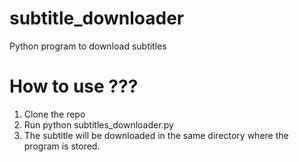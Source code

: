 # subtitle_downloader
Python program to download subtitles 

# How to use ???
1) Clone the repo
2) Run python subtitles_downloader.py
3) The subtitle will be downloaded in the same directory where the program is stored.
